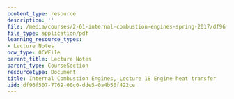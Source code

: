 ```yaml
---
content_type: resource
description: ''
file: /media/courses/2-61-internal-combustion-engines-spring-2017/df96f507776900c0dde50a4b50f422ce_MIT2_61S17_lec18.pdf
file_type: application/pdf
learning_resource_types:
- Lecture Notes
ocw_type: OCWFile
parent_title: Lecture Notes
parent_type: CourseSection
resourcetype: Document
title: Internal Combustion Engines, Lecture 18 Engine heat transfer
uid: df96f507-7769-00c0-dde5-0a4b50f422ce
---
```

